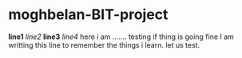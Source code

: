 # moghbelan-BIT-project
**line1**
_line2_
**line3**
_line4_
here i am .......
testing if thing is going fine
I am writting this line to remember the things i learn.
let us test.